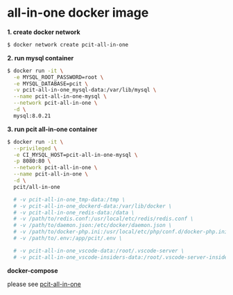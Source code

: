 # all-in-one docker image

**1. create docker network**

```bash
$ docker network create pcit-all-in-one
```

**2. run mysql container**

```bash
$ docker run -it \
  -e MYSQL_ROOT_PASSWORD=root \
  -e MYSQL_DATABASE=pcit \
  -v pcit-all-in-one_mysql-data:/var/lib/mysql \
  --name pcit-all-in-one-mysql \
  --network pcit-all-in-one \
  -d \
  mysql:8.0.21
```

**3. run pcit all-in-one container**

```bash
$ docker run -it \
  --privileged \
  -e CI_MYSQL_HOST=pcit-all-in-one-mysql \
  -p 8080:80 \
  --network pcit-all-in-one \
  --name pcit-all-in-one \
  -d \
  pcit/all-in-one

  # -v pcit-all-in-one_tmp-data:/tmp \
  # -v pcit-all-in-one_dockerd-data:/var/lib/docker \
  # -v pcit-all-in-one_redis-data:/data \
  # -v /path/to/redis.conf:/usr/local/etc/redis/redis.conf \
  # -v /path/to/daemon.json:/etc/docker/daemon.json \
  # -v /path/to/docker-php.ini:/usr/local/etc/php/conf.d/docker-php.ini \
  # -v /path/to/.env:/app/pcit/.env \

  # -v pcit-all-in-one_vscode-data:/root/.vscode-server \
  # -v pcit-all-in-one_vscode-insiders-data:/root/.vscode-server-insiders \
```

**docker-compose**

please see [pcit-all-in-one](pcit-all-in-one)
